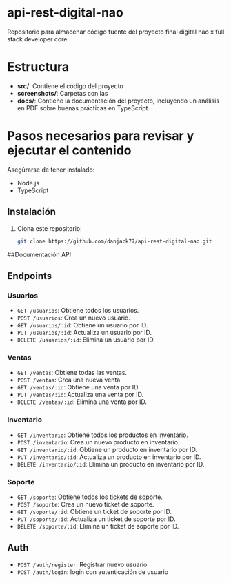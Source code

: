 # api-rest-digital-nao
Repositorio para almacenar código fuente del proyecto final digital nao x full stack developer core

# Estructura 

- **src/**: Contiene el código del proyecto
- **screenshots/**: Carpetas con las 
- **docs/**: Contiene la documentación del proyecto, incluyendo un análisis en PDF sobre buenas prácticas en TypeScript.

# Pasos necesarios para revisar y ejecutar el contenido

Asegúrarse de tener instalado:

- Node.js
- TypeScript

## Instalación

1. Clona este repositorio:
   ```bash
   git clone https://github.com/danjack77/api-rest-digital-nao.git

##Documentación API

## Endpoints

### Usuarios

- `GET /usuarios`: Obtiene todos los usuarios.
- `POST /usuarios`: Crea un nuevo usuario.
- `GET /usuarios/:id`: Obtiene un usuario por ID.
- `PUT /usuarios/:id`: Actualiza un usuario por ID.
- `DELETE /usuarios/:id`: Elimina un usuario por ID.

### Ventas

- `GET /ventas`: Obtiene todas las ventas.
- `POST /ventas`: Crea una nueva venta.
- `GET /ventas/:id`: Obtiene una venta por ID.
- `PUT /ventas/:id`: Actualiza una venta por ID.
- `DELETE /ventas/:id`: Elimina una venta por ID.

### Inventario

- `GET /inventario`: Obtiene todos los productos en inventario.
- `POST /inventario`: Crea un nuevo producto en inventario.
- `GET /inventario/:id`: Obtiene un producto en inventario por ID.
- `PUT /inventario/:id`: Actualiza un producto en inventario por ID.
- `DELETE /inventario/:id`: Elimina un producto en inventario por ID.

### Soporte

- `GET /soporte`: Obtiene todos los tickets de soporte.
- `POST /soporte`: Crea un nuevo ticket de soporte.
- `GET /soporte/:id`: Obtiene un ticket de soporte por ID.
- `PUT /soporte/:id`: Actualiza un ticket de soporte por ID.
- `DELETE /soporte/:id`: Elimina un ticket de soporte por ID.

## Auth

- `POST /auth/register`: Registrar nuevo usuario 
- `POST /auth/login`: login con autenticación de usuario

   
